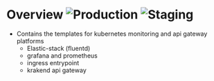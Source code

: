 # Overview ![Production](https://github.com/navalta3030/cluster_utils/workflows/Production/badge.svg) ![Staging](https://github.com/navalta3030/cluster_utils/workflows/Staging/badge.svg)
  - Contains the templates for kubernetes monitoring and api gateway platforms
    - Elastic-stack (fluentd)
    - grafana and prometheus
    - ingress entrypoint
    - krakend api gateway
